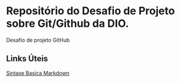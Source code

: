# Repositório do Desafio de Projeto sobre Git/Github da DIO.
Desafio de projeto GitHub

## Links Úteis
[Sintaxe Basica Markdown](https://www.markdownguide.org/basic-syntax/)